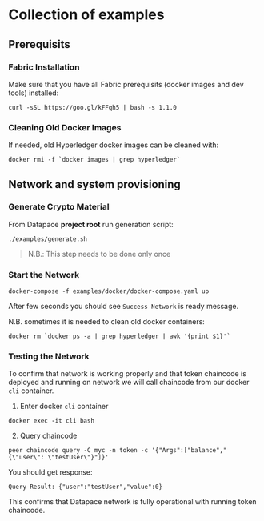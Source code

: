 # Collection of examples

## Prerequisits
### Fabric Installation
Make sure that you have all Fabric prerequisits (docker images and dev tools) installed:
```
curl -sSL https://goo.gl/kFFqh5 | bash -s 1.1.0
```

### Cleaning Old Docker Images
If needed, old Hyperledger docker images can be cleaned with:
```
docker rmi -f `docker images | grep hyperledger`
```

## Network and system provisioning

### Generate Crypto Material
From Datapace **project root** run generation script:
```
./examples/generate.sh
```

> N.B.: This step needs to be done only once

### Start the Network
```
docker-compose -f examples/docker/docker-compose.yaml up
```

After few seconds you should see `Success Network` is ready message.

N.B. sometimes it is needed to clean old docker containers:
```
docker rm `docker ps -a | grep hyperledger | awk '{print $1}'`
```

### Testing the Network
To confirm that network is working properly and that token chaincode is deployed and running on network we will call chaincode from our docker `cli` container.

1. Enter docker `cli` container

```
docker exec -it cli bash
```

2. Query chaincode

```
peer chaincode query -C myc -n token -c '{"Args":["balance","{\"user\": \"testUser\"}"]}'

```

You should get response:
```
Query Result: {"user":"testUser","value":0}

```

This confirms that Datapace network is fully operational with running token chaincode.
